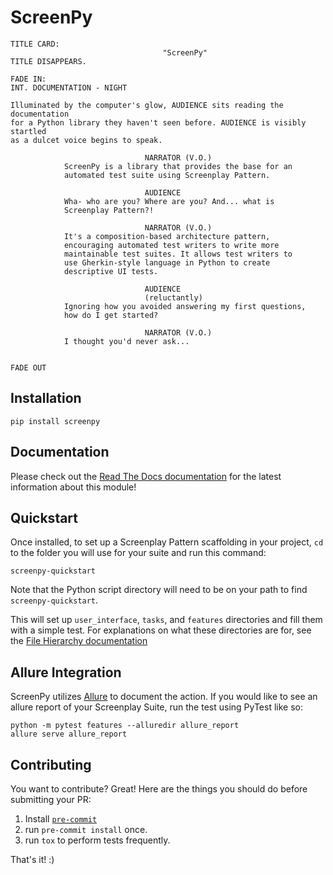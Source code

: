 ScreenPy
========
```
TITLE CARD:
                                  "ScreenPy"
TITLE DISAPPEARS.
                                                                      FADE IN:
INT. DOCUMENTATION - NIGHT

Illuminated by the computer's glow, AUDIENCE sits reading the documentation
for a Python library they haven't seen before. AUDIENCE is visibly startled
as a dulcet voice begins to speak.

                              NARRATOR (V.O.)
            ScreenPy is a library that provides the base for an
            automated test suite using Screenplay Pattern.

                              AUDIENCE
            Wha- who are you? Where are you? And... what is
            Screenplay Pattern?!

                              NARRATOR (V.O.)
            It's a composition-based architecture pattern,
            encouraging automated test writers to write more
            maintainable test suites. It allows test writers to
            use Gherkin-style language in Python to create
            descriptive UI tests.

                              AUDIENCE
                              (reluctantly)
            Ignoring how you avoided answering my first questions,
            how do I get started?

                              NARRATOR (V.O.)
            I thought you'd never ask...

                                                                      FADE OUT
```


Installation
------------
    pip install screenpy


Documentation
----------
Please check out the [Read The Docs documentation](https://screenpy-docs.readthedocs.io/en/latest/) for the latest information about this module!


Quickstart
----------
Once installed, to set up a Screenplay Pattern scaffolding in your project, `cd` to the folder you will use for your suite and run this command:

    screenpy-quickstart

Note that the Python script directory will need to be on your path to find `screenpy-quickstart`.

This will set up `user_interface`, `tasks`, and `features` directories and fill them with a simple test. For explanations on what these directories are for, see the [File Hierarchy documentation](https://screenpy-docs.readthedocs.io/en/latest/filehierarchy.html)


Allure Integration
------------------

ScreenPy utilizes [Allure](https://github.com/allure-framework) to document the action. If you would like to see an allure report of your Screenplay Suite, run the test using PyTest like so:

    python -m pytest features --alluredir allure_report
    allure serve allure_report


Contributing
------------

You want to contribute? Great! Here are the things you should do before submitting your PR:

1. Install [`pre-commit`](https://pre-commit.com/)
1. run `pre-commit install` once.
1. run `tox` to perform tests frequently.

That's it! :)
